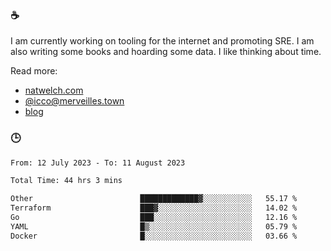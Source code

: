 ### ☕

I am currently working on tooling for the internet and promoting SRE. I am also writing some books and hoarding some data. I like thinking about time. 

Read more:

 - [natwelch.com](https://natwelch.com)
 - [@icco@merveilles.town](https://merveilles.town/@icco)
 - [blog](https://writing.natwelch.com)

### 🕒

<!--START_SECTION:waka-->

```txt
From: 12 July 2023 - To: 11 August 2023

Total Time: 44 hrs 3 mins

Other                        █████████████▓░░░░░░░░░░░   55.17 %
Terraform                    ███▓░░░░░░░░░░░░░░░░░░░░░   14.02 %
Go                           ███░░░░░░░░░░░░░░░░░░░░░░   12.16 %
YAML                         █▒░░░░░░░░░░░░░░░░░░░░░░░   05.79 %
Docker                       █░░░░░░░░░░░░░░░░░░░░░░░░   03.66 %
```

<!--END_SECTION:waka-->
